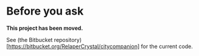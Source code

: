 # Before you ask
**This project has been moved.**

See (the Bitbucket repository)[https://bitbucket.org/RelaperCrystal/citycompanion] for the current code.
